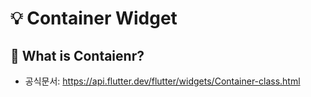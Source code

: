 # 💡 Container Widget

## 📌 What is Contaienr?

- 공식문서: <https://api.flutter.dev/flutter/widgets/Container-class.html>
